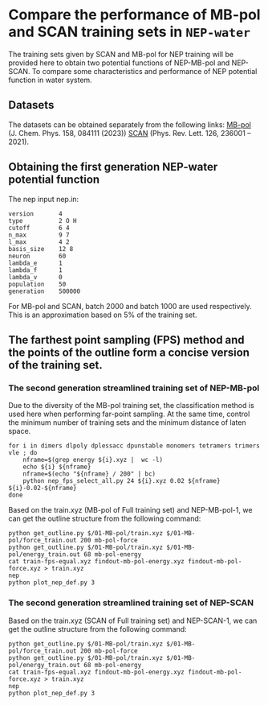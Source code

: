 # Compare the performance of MB-pol and SCAN training sets in `NEP-water`

The training sets given by SCAN and MB-pol for NEP training will be provided here to obtain two potential functions of NEP-MB-pol and NEP-SCAN. To compare some characteristics and performance of NEP potential function in water system.

## Datasets

The datasets can be obtained separately from the following links: [MB-pol](https://doi.org/10.5281/zenodo.7577034) (J. Chem. Phys. 158, 084111 (2023)) [SCAN](https://www.aissquare.com/datasets/detail?pageType=datasets&name=H2O-Phase-Diagram&id=1) (Phys. Rev. Lett. 126, 236001 – 2021).

## Obtaining the first generation NEP-water potential function

The nep input nep.in:
```
version       4
type          2 O H
cutoff        6 4
n_max         9 7
l_max         4 2
basis_size    12 8
neuron        60
lambda_e      1
lambda_f      1
lambda_v      0
population    50
generation    500000
```

For MB-pol and SCAN, batch 2000 and batch 1000 are used respectively. This is an approximation based on 5% of the training set.

## The farthest point sampling (FPS) method and the points of the outline form a concise version of the training set.

### The second generation streamlined training set of NEP-MB-pol

Due to the diversity of the MB-pol training set, the classification method is used here when performing far-point sampling. At the same time, control the minimum number of training sets and the minimum distance of laten space.
```
for i in dimers dlpoly dplessacc dpunstable monomers tetramers trimers vle ; do
    nframe=$(grep energy ${i}.xyz |  wc -l)
    echo ${i} ${nframe}
    nframe=$(echo "${nframe} / 200" | bc)
    python nep_fps_select_all.py 24 ${i}.xyz 0.02 ${nframe} ${i}-0.02-${nframe}
done
```

Based on the train.xyz (MB-pol of Full training set) and NEP-MB-pol-1, we can get the outline structure from the following command:
```
python get_outline.py $/01-MB-pol/train.xyz $/01-MB-pol/force_train.out 200 mb-pol-force
python get_outline.py $/01-MB-pol/train.xyz $/01-MB-pol/energy_train.out 68 mb-pol-energy
cat train-fps-equal.xyz findout-mb-pol-energy.xyz findout-mb-pol-force.xyz > train.xyz
nep
python plot_nep_def.py 3
```

### The second generation streamlined training set of NEP-SCAN

Based on the train.xyz (SCAN of Full training set) and NEP-SCAN-1, we can get the outline structure from the following command:
```
python get_outline.py $/01-MB-pol/train.xyz $/01-MB-pol/force_train.out 200 mb-pol-force
python get_outline.py $/01-MB-pol/train.xyz $/01-MB-pol/energy_train.out 68 mb-pol-energy
cat train-fps-equal.xyz findout-mb-pol-energy.xyz findout-mb-pol-force.xyz > train.xyz
nep
python plot_nep_def.py 3
```
